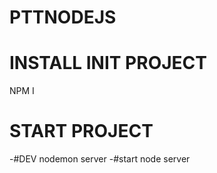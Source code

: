 # PTTNODEJS

# INSTALL INIT PROJECT
NPM I

# START PROJECT
 -#DEV
  nodemon server
 -#start
  node server
